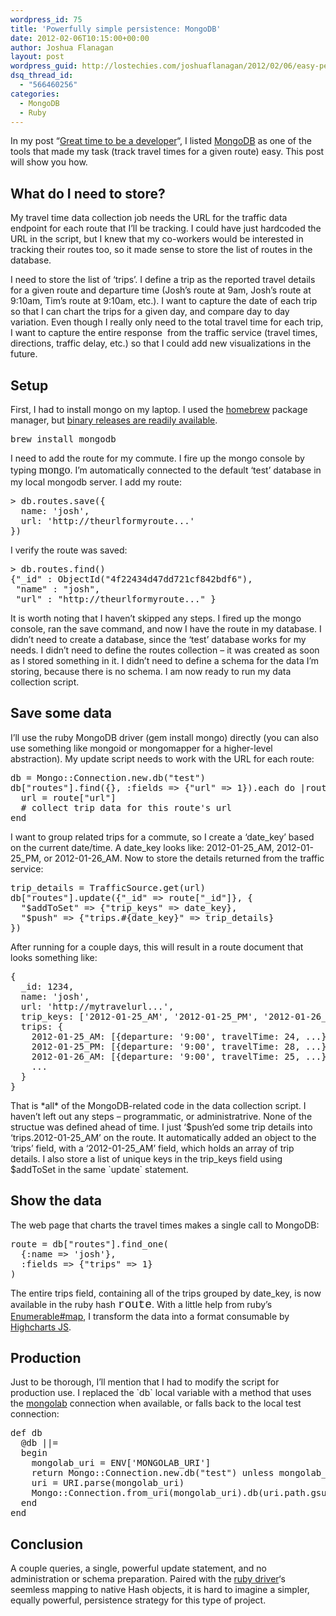 ```yaml
---
wordpress_id: 75
title: 'Powerfully simple persistence: MongoDB'
date: 2012-02-06T10:15:00+00:00
author: Joshua Flanagan
layout: post
wordpress_guid: http://lostechies.com/joshuaflanagan/2012/02/06/easy-persistence-mongodb/
dsq_thread_id:
  - "566460256"
categories:
  - MongoDB
  - Ruby
---
```

In my post &#8220;<a href="https://lostechies.com/joshuaflanagan/2012/01/31/great-time-to-be-a-developer/" target="_blank">Great time to be a developer</a>&#8220;, I listed <a href="http://www.mongodb.org/" target="_blank">MongoDB</a> as one of the tools that made my task (track travel times for a given route) easy. This post will show you how.

## What do I need to store?

My travel time data collection job needs the URL for the traffic data endpoint for each route that I&#8217;ll be tracking. I could have just hardcoded the URL in the script, but I knew that my co-workers would be interested in tracking their routes too, so it made sense to store the list of routes in the database.

I need to store the list of &#8216;trips&#8217;. I define a trip as the reported travel details for a given route and departure time (Josh&#8217;s route at 9am, Josh&#8217;s route at 9:10am, Tim&#8217;s route at 9:10am, etc.). I want to capture the date of each trip so that I can chart the trips for a given day, and compare day to day variation. Even though I really only need to the total travel time for each trip, I want to capture the entire response&nbsp; from the traffic service (travel times, directions, traffic delay, etc.) so that I could add new visualizations in the future.

## Setup

First, I had to install mongo on my laptop. I used the <a href="http://www.mongodb.org/downloads" target="_blank">homebrew</a> package manager, but <a href="http://www.mongodb.org/downloads" target="_blank">binary releases are readily available</a>.

<pre>brew install mongodb
</pre>

I need to add the route for my commute. I fire up the mongo console by typing <font size="4" face="Cordia New">mongo</font>. I&#8217;m automatically connected to the default &#8216;test&#8217; database in my local mongodb server. I add my route:

<pre class="brush:js; gutter:false; tab-size:2;toolbar: false">&gt; db.routes.save({
  name: 'josh',
  url: 'http://theurlformyroute...'
})</pre>

I verify the route was saved:

<pre class="brush:js; gutter:false; wrap-lines:true; tab-size:2;toolbar: false">&gt; db.routes.find()
{"_id" : ObjectId("4f22434d47dd721cf842bdf6"),
 "name" : "josh",
 "url" : "http://theurlformyroute..." }
</pre>

It is worth noting that I haven&#8217;t skipped any steps. I fired up the mongo console, ran the save command, and now I have the route in my database. I didn&#8217;t need to create a database, since the &#8216;test&#8217; database works for my needs. I didn&#8217;t need to define the routes collection &#8211; it was created as soon as I stored something in it. I didn&#8217;t need to define a schema for the data I&#8217;m storing, because there is no schema. I am now ready to run my data collection script.

## Save some data

I&#8217;ll use the ruby MongoDB driver (gem install mongo) directly (you can also use something like mongoid or mongomapper for a higher-level abstraction). My update script needs to work with the URL for each route:

<pre class="brush:ruby; gutter:false; wrap-lines:false; tab-size:2;toolbar: false">db = Mongo::Connection.new.db("test")
db["routes"].find({}, :fields =&gt; {"url" =&gt; 1}).each do |route|
  url = route["url"]
  # collect trip data for this route's url
end
</pre>

I want to group related trips for a commute, so I create a &#8216;date\_key&#8217; based on the current date/time. A date\_key looks like: 2012-01-25\_AM, 2012-01-25\_PM, or 2012-01-26_AM. Now to store the details returned from the traffic service:

<pre class="brush:ruby; gutter:false; wrap-lines:false; tab-size:2;toolbar: false">trip_details = TrafficSource.get(url)
db["routes"].update({"_id" =&gt; route["_id"]}, {
  "$addToSet" =&gt; {"trip_keys" =&gt; date_key},
  "$push" =&gt; {"trips.#{date_key}" =&gt; trip_details}
})
</pre>

After running for a couple days, this will result in a route document that looks something like:

<pre class="brush:js; gutter:false; wrap-lines:false; tab-size:2;toolbar: false">{
  _id: 1234,
  name: 'josh',
  url: 'http://mytravelurl...',
  trip_keys: ['2012-01-25_AM', '2012-01-25_PM', '2012-01-26_AM',...],
  trips: {
    2012-01-25_AM: [{departure: '9:00', travelTime: 24, ...}, {departure: '9:10', travelTime: 26}, ...],
    2012-01-25_PM: [{departure: '9:00', travelTime: 28, ...}, {departure: '9:10', travelTime: 29}, ...],
    2012-01-26_AM: [{departure: '9:00', travelTime: 25, ...}, {departure: '9:10', travelTime: 25}, ...],
    ...
  }
}
</pre>

That is \*all\* of the MongoDB-related code in the data collection script. I haven&#8217;t left out any steps &#8211; programmatic, or administratrive. None of the structue was defined ahead of time. I just &#8216;$push&#8217;ed some trip details into &#8216;trips.2012-01-25\_AM&#8217; on the route. It automatically added an object to the &#8216;trips&#8217; field, with a &#8216;2012-01-25\_AM&#8217; field, which holds an array of trip details. I also store a list of unique keys in the trip_keys field using $addToSet in the same \`update\` statement.

## Show the data

The web page that charts the travel times makes a single call to MongoDB:

<pre class="brush:ruby; gutter:false; wrap-lines:false; tab-size:2;toolbar: false;">route = db["routes"].find_one(
  {:name =&gt; 'josh'},
  :fields =&gt; {"trips" =&gt; 1}
)</pre>

The entire trips field, containing all of the trips grouped by date_key, is now available in the ruby hash <font size="4" face="Courier New">route</font>. With a little help from ruby&#8217;s <a href="http://ruby-doc.org/core-1.9.3/Enumerable.html#method-i-map" target="_blank">Enumerable#map</a>, I transform the data into a format consumable by <a href="http://www.highcharts.com/" target="_blank">Highcharts JS</a>.

## Production

Just to be thorough, I&#8217;ll mention that I had to modify the script for production use. I replaced the \`db\` local variable with a method that uses the <a href="http://addons.heroku.com/mongolab" target="_blank">mongolab</a> connection when available, or falls back to the local test connection:

<pre class="brush:ruby; gutter:false; wrap-lines:false; tab-size:2;toolbar: false">def db
  @db ||=
  begin
    mongolab_uri = ENV['MONGOLAB_URI']
    return Mongo::Connection.new.db("test") unless mongolab_uri
    uri = URI.parse(mongolab_uri)
    Mongo::Connection.from_uri(mongolab_uri).db(uri.path.gsub(/^\//, ''))
  end
end
</pre>

## Conclusion

A couple queries, a single, powerful update statement, and no administration or schema preparation. Paired with the <a href="http://api.mongodb.org/ruby/current/file.TUTORIAL.html" target="_blank">ruby driver</a>&#8216;s seemless mapping to native Hash objects, it is hard to imagine a simpler, equally powerful, persistence strategy for this type of project.